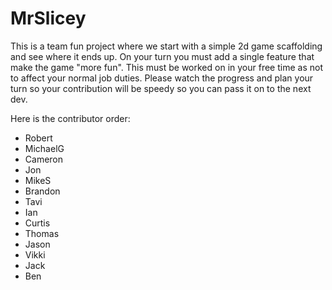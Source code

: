 # MrSlicey

This is a team fun project where we start with a simple 2d game scaffolding and see where it ends up.  On your turn you must add a single feature that make the game "more fun".  This must be worked on in your free time as not to affect your normal job duties.  Please watch the progress and plan your turn so your contribution will be speedy so you can pass it on to the next dev.

Here is the contributor order:
- Robert
- MichaelG
- Cameron
- Jon
- MikeS
- Brandon
- Tavi
- Ian
- Curtis
- Thomas
- Jason
- Vikki
- Jack
- Ben
